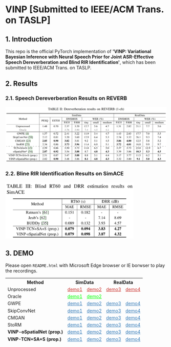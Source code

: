 # VINP [Submitted to IEEE/ACM Trans. on TASLP]

## 1. Introduction

This repo is the official PyTorch implementation of **'VINP: Variational Bayesian Inference with Neural Speech Prior for Joint ASR-Effective Speech Dereverberation and Blind RIR Identification'**, which has been submitted to IEEE/ACM Trans. on TASLP.

<!-- [Paper]() | [Code](https://github.com/Audio-WestlakeU/VINP) -->


<!-- ### 2.1. Prepare Environment

Please see `requirements.txt`.

### 2.2. Prepare Datasets

#### 2.2.1. Training Set and Validation Set

We build the training set and validation set in the same way. 

1. Prepare reverberant and direct-path RIRs using `dataset/gen_rir.py` as
```
python ./dataset/gen_rir.py --[config_key] [config_val] 
```
where the details is provided in `config/rir.json`

2. Prepare a list of file paths (in `.txt` format) for the source speech (in `.wav` or `.flac` format), simulated RIR pairs (in `.npz` format), and noise (in `.wav` or `.flac` format) using `dataset/gen_fpath_txt.py` as
```
python ./dataset/gen_fpath_txt.py --i [folder path] --o [.txt path] --ext [extension name]
```

#### 2.2.2. Test Set for Dereverberation

Prepare the official single-channel test sets of [REVERB Challenge Dataset](https://reverb2014.dereverberation.com/).

#### 2.2.3. Test Set for Blind RIR Identification

1. Prepare the RIRs of the 'Single' subfolder in [ACE Challenge](http://www.ee.ic.ac.uk/naylor/ACEweb/).

2. Generate the test set using `dataset/noisy_dataset_1chl_torch_ACE.py` as
```
```


### 2.3. Training

1. Edit the config file (for example: `config/OSPN.toml` and `config/TCNSAS.toml`).

2. Start training as

```
torchrun --standalone --nnodes=1 --nproc_per_node=[number of GPUs] train.py -c [config file path] -p [save path]
```

3. Resume training

```
torchrun --standalone --nnodes=1 --nproc_per_node=[number of GPUs] train.py -c [config file path] -p [save path] -r
```

### 2.4. Pretrained Checkpoints

```
torchrun --standalone --nnodes=1 --nproc_per_node=[number of GPUs] train.py -c [config file path] -p [save path] --start_ckpt [pretrained model file path]
```

### 2.4. Speech Dereverberation and Blind RIR identification

### 2.5. Evaluation

#### 2.5.1 Speech Quality

1. Download the source codes of [DNSMOS](https://github.com/microsoft/DNS-Challenge/tree/master/DNSMOS).

2. When reference waveforms are available, run
```
sh eval/eval_all.sh [reference dirpath] [output dirpath]
```

Otherwise, run 
```
sh eval/eval_all.sh [output dirpath] [output dirpath]
```

#### 2.5.2 ASR Evaluation

#### 2.5.3 RT60 and DRR Evaluation -->

## 2. Results

### 2.1. Speech Dereverberation Results on REVERB

<img src="figure/Result_REVERB.png" width="1000">

### 2.2. Bline RIR Identification Results on SimACE

<img src="figure/Result_SimACE.png" width="400">

## 3. DEMO

Please open `README.html` with Microsoft Edge browser or IE borwser to play the recordings.

<table>
<thead>
  <tr>
      <th>Method</th>
      <th colspan="2'">SimData</th>
      <th colspan="2">RealData</th>
  </tr>
  <tr>
      <td>Unprocessed</td>
      <td><a onclick="play(event)" href="Audio Samples/Reverb/c3a_SimData_et_for_1ch_far_room3_A_c3ac0208.flac" style="color:#c9302c">demo1</a> </td>
      <td><a onclick="play(event)" href="Audio Samples/Reverb/c48_SimData_et_for_1ch_near_room3_A_c48c0212.flac" style="color:#c9302c">demo2</a> </td>
      <td><a onclick="play(event)" href="Audio Samples/Reverb/t36_RealData_et_for_1ch_far_room1_A_t36c020a.flac" style="color:#c9302c">demo3</a> </td>
      <td><a onclick="play(event)" href="Audio Samples/Reverb/t40_RealData_et_for_1ch_near_room1_A_t40c0209.flac" style="color:#c9302c">demo4</a> </td>
  </tr>
  <tr>
      <td>Oracle</td>
      <td><a onclick="play(event)" href="Audio Samples/Oracle/c3a_SimData_et_for_1ch_far_room3_A_c3ac0208.flac" style="color:#00FF00">demo1</a> </td>
      <td><a onclick="play(event)" href="Audio Samples/Oracle/c48_SimData_et_for_1ch_near_room3_A_c48c0212.flac" style="color:#00FF00">demo2</a> </td>
      <td></td>
      <td></td>
  </tr>
  <tr>
      <td>GWPE</td>
      <td><a onclick="play(event)" href="Audio Samples/GWPE/c3a_SimData_et_for_1ch_far_room3_A_c3ac0208.flac" style="color:#337ab7">demo1</a> </td>
      <td><a onclick="play(event)" href="Audio Samples/GWPE/c48_SimData_et_for_1ch_near_room3_A_c48c0212.flac" style="color:#337ab7">demo2</a> </td>
      <td><a onclick="play(event)" href="Audio Samples/GWPE/t36_RealData_et_for_1ch_far_room1_A_t36c020a.flac" style="color:#337ab7">demo3</a> </td>
      <td><a onclick="play(event)" href="Audio Samples/GWPE/t40_RealData_et_for_1ch_near_room1_A_t40c0209.flac" style="color:#337ab7">demo4</a> </td>
  </tr>
  <tr>
      <td>SkipConvNet</td>
      <td><a onclick="play(event)" href="Audio Samples/SkipConvNet/c3a_SimData_et_for_1ch_far_room3_A_c3ac0208.flac" style="color:#337ab7">demo1</a> </td>
      <td><a onclick="play(event)" href="Audio Samples/SkipConvNet/c48_SimData_et_for_1ch_near_room3_A_c48c0212.flac" style="color:#337ab7">demo2</a> </td>
      <td><a onclick="play(event)" href="Audio Samples/SkipConvNet/t36_RealData_et_for_1ch_far_room1_A_t36c020a.flac" style="color:#337ab7">demo3</a> </td>
      <td><a onclick="play(event)" href="Audio Samples/SkipConvNet/t40_RealData_et_for_1ch_near_room1_A_t40c0209.flac" style="color:#337ab7">demo4</a> </td>
  </tr>
  <tr>
      <td>CMGAN</td>
      <td><a onclick="play(event)" href="Audio Samples/CMGAN/c3a_SimData_et_for_1ch_far_room3_A_c3ac0208.flac" style="color:#337ab7">demo1</a> </td>
      <td><a onclick="play(event)" href="Audio Samples/CMGAN/c48_SimData_et_for_1ch_near_room3_A_c48c0212.flac" style="color:#337ab7">demo2</a> </td>
      <td><a onclick="play(event)" href="Audio Samples/CMGAN/t36_RealData_et_for_1ch_far_room1_A_t36c020a.flac" style="color:#337ab7">demo3</a> </td>
      <td><a onclick="play(event)" href="Audio Samples/CMGAN/t40_RealData_et_for_1ch_near_room1_A_t40c0209.flac" style="color:#337ab7">demo4</a> </td>
  </tr>
  <tr>
      <td>StoRM</td>
      <td><a onclick="play(event)" href="Audio Samples/StoRM/c3a_SimData_et_for_1ch_far_room3_A_c3ac0208.flac" style="color:#337ab7">demo1</a> </td>
      <td><a onclick="play(event)" href="Audio Samples/StoRM/c48_SimData_et_for_1ch_near_room3_A_c48c0212.flac" style="color:#337ab7">demo2</a> </td>
      <td><a onclick="play(event)" href="Audio Samples/StoRM/t36_RealData_et_for_1ch_far_room1_A_t36c020a.flac" style="color:#337ab7">demo3</a> </td>
      <td><a onclick="play(event)" href="Audio Samples/StoRM/t40_RealData_et_for_1ch_near_room1_A_t40c0209.flac" style="color:#337ab7">demo4</a> </td>
  </tr>
  <tr>
      <td><b>VINP-oSpatialNet (prop.)</td>
      <td><a onclick="play(event)" href="Audio Samples/VINP-oSpatialNet/c3a_SimData_et_for_1ch_far_room3_A_c3ac0208.flac" style="color:#337ab7">demo1</a> </td>
      <td><a onclick="play(event)" href="Audio Samples/VINP-oSpatialNet/c48_SimData_et_for_1ch_near_room3_A_c48c0212.flac" style="color:#337ab7">demo2</a> </td>
      <td><a onclick="play(event)" href="Audio Samples/VINP-oSpatialNet/t36_RealData_et_for_1ch_far_room1_A_t36c020a.flac" style="color:#337ab7">demo3</a> </td>
      <td><a onclick="play(event)" href="Audio Samples/VINP-oSpatialNet/t40_RealData_et_for_1ch_near_room1_A_t40c0209.flac" style="color:#337ab7">demo4</a> </td>
  </tr>
  <tr>
      <td><b>VINP-TCN+SA+S (prop.)</td>
      <td><a onclick="play(event)" href="Audio Samples/VINP-TCN+SA+S/c3a_SimData_et_for_1ch_far_room3_A_c3ac0208.flac" style="color:#337ab7">demo1</a> </td>
      <td><a onclick="play(event)" href="Audio Samples/VINP-TCN+SA+S/c48_SimData_et_for_1ch_near_room3_A_c48c0212.flac" style="color:#337ab7">demo2</a> </td>
      <td><a onclick="play(event)" href="Audio Samples/VINP-TCN+SA+S/t36_RealData_et_for_1ch_far_room1_A_t36c020a.flac" style="color:#337ab7">demo3</a> </td>
      <td><a onclick="play(event)" href="Audio Samples/VINP-TCN+SA+S/t40_RealData_et_for_1ch_near_room1_A_t40c0209.flac" style="color:#337ab7">demo4</a> </td>
  </tr>

</thead>
</table>       

<!-- ## 4. References

## 5. Citations

If you find our work helpful, please cite
```
``` -->
